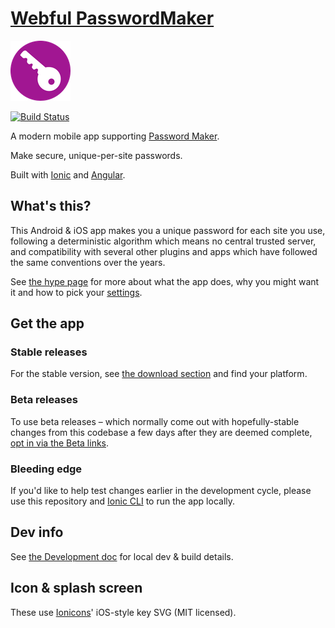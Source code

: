 # [Webful PasswordMaker](https://passwordmaker.webful.uk)

![Icon](./resources/android/icon/drawable-xhdpi-icon.png)

[![Build Status](https://circleci.com/gh/webful-ltd/passwordmaker.svg?style=svg)](https://app.circleci.com/pipelines/github/webful-ltd/passwordmaker)

A modern mobile app supporting [Password Maker](https://passwordmaker.org/).

Make secure, unique-per-site passwords.

Built with [Ionic](https://ionicframework.com/) and [Angular](https://angular.io/).

## What's this?

This Android & iOS app makes you a unique password for each site you use, following a
deterministic algorithm which means no central trusted server, and compatibility with
several other plugins and apps which have followed the same conventions over the years.

See [the hype page](https://passwordmaker.webful.uk) for more about
what the app does, why you might want it and how to pick your [settings](https://passwordmaker.webful.uk/#settings).

## Get the app

### Stable releases

For the stable version, see [the download section](https://passwordmaker.webful.uk/#download) and find your platform.

### Beta releases

To use beta releases – which normally come out with hopefully-stable changes from
this codebase a few days after they are deemed complete, [opt in via the Beta links](https://passwordmaker.webful.uk/#beta).

### Bleeding edge

If you'd like to help test changes earlier in the development cycle, please use this
repository and [Ionic CLI](https://github.com/ionic-team/ionic-cli) to run the app locally.

## Dev info

See [the Development doc](doc/Development.md) for local dev & build details.

## Icon & splash screen

These use [Ionicons](https://ionicons.com/)' iOS-style key SVG (MIT licensed).
